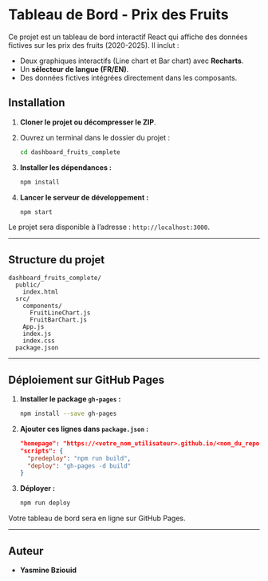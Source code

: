 
# Tableau de Bord - Prix des Fruits

Ce projet est un tableau de bord interactif React qui affiche des données fictives sur les prix des fruits (2020-2025).
Il inclut :
- Deux graphiques interactifs (Line chart et Bar chart) avec **Recharts**.
- Un **sélecteur de langue (FR/EN)**.
- Des données fictives intégrées directement dans les composants.

## Installation

1. **Cloner le projet ou décompresser le ZIP**.

2. Ouvrez un terminal dans le dossier du projet :
   ```bash
   cd dashboard_fruits_complete
   ```

3. **Installer les dépendances :**
   ```bash
   npm install
   ```

4. **Lancer le serveur de développement :**
   ```bash
   npm start
   ```

Le projet sera disponible à l’adresse : `http://localhost:3000`.

---

## Structure du projet

```
dashboard_fruits_complete/
  public/
    index.html
  src/
    components/
      FruitLineChart.js
      FruitBarChart.js
    App.js
    index.js
    index.css
  package.json
```

---

## Déploiement sur GitHub Pages

1. **Installer le package `gh-pages` :**
   ```bash
   npm install --save gh-pages
   ```

2. **Ajouter ces lignes dans `package.json` :**
   ```json
   "homepage": "https://<votre_nom_utilisateur>.github.io/<nom_du_repo>/",
   "scripts": {
     "predeploy": "npm run build",
     "deploy": "gh-pages -d build"
   }
   ```

3. **Déployer :**
   ```bash
   npm run deploy
   ```

Votre tableau de bord sera en ligne sur GitHub Pages.

---

## Auteur

- **Yasmine Bziouid**
